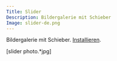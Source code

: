 ```yaml
---
Title: Slider
Description: Bildergalerie mit Schieber
Image: slider-de.png
---
```

Bildergalerie mit Schieber. 
[Installieren](https://github.com/datenstrom/yellow-extensions/tree/master/features/slider).

[slider photo.*jpg]
